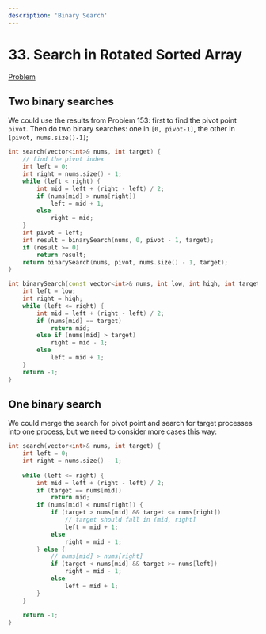 ```yaml
---
description: 'Binary Search'
---
```


# 33. Search in Rotated Sorted Array

[Problem](https://leetcode.com/problems/search-in-rotated-sorted-array/)

## Two binary searches

We could use the results from Problem 153: first to find the pivot point `pivot`.
Then do two binary searches: one in `[0, pivot-1]`, the other in `[pivot, nums.size()-1]`;

```cpp
int search(vector<int>& nums, int target) {
    // find the pivot index
    int left = 0;
    int right = nums.size() - 1;
    while (left < right) {
        int mid = left + (right - left) / 2;
        if (nums[mid] > nums[right])
            left = mid + 1;
        else
            right = mid;
    }
    int pivot = left;
    int result = binarySearch(nums, 0, pivot - 1, target);
    if (result >= 0)
        return result;
    return binarySearch(nums, pivot, nums.size() - 1, target);
}

int binarySearch(const vector<int>& nums, int low, int high, int target) {
    int left = low;
    int right = high;
    while (left <= right) {
        int mid = left + (right - left) / 2;
        if (nums[mid] == target)
            return mid;
        else if (nums[mid] > target)
            right = mid - 1;
        else
            left = mid + 1;
    }
    return -1;
}
```

## One binary search

We could merge the search for pivot point and search for target processes into one process, but 
we need to consider more cases this way:

```cpp
int search(vector<int>& nums, int target) {
    int left = 0;
    int right = nums.size() - 1;
    
    while (left <= right) {
        int mid = left + (right - left) / 2;
        if (target == nums[mid])
            return mid;
        if (nums[mid] < nums[right]) {
            if (target > nums[mid] && target <= nums[right])
                // target should fall in (mid, right]
                left = mid + 1;
            else
                right = mid - 1;
        } else {
            // nums[mid] > nums[right]
            if (target < nums[mid] && target >= nums[left])
                right = mid - 1;
            else
                left = mid + 1;
        }
    }
    
    return -1;
}
```
